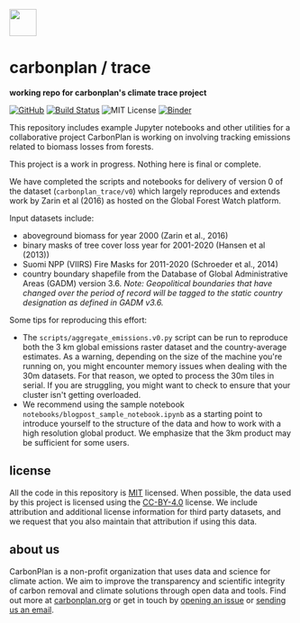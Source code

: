 <img
  src='https://carbonplan-assets.s3.amazonaws.com/monogram/dark-small.png'
  height='48'
/>

# carbonplan / trace

**working repo for carbonplan's climate trace project**

[![GitHub][github-badge]][github]
[![Build Status]][actions]
![MIT License][]
[![Binder](https://mybinder.org/badge_logo.svg)](https://binder.pangeo.io/v2/gh/carbonplan/trace/main)

[github]: https://github.com/carbonplan/trace
[github-badge]: https://badgen.net/badge/-/github?icon=github&label
[build status]: https://github.com/carbonplan/trace/actions/workflows/main.yaml/badge.svg
[actions]: https://github.com/carbonplan/trace/actions/workflows/main.yaml
[mit license]: https://badgen.net/badge/license/MIT/blue

This repository includes example Jupyter notebooks and other utilities for a collaborative project CarbonPlan is working on involving tracking emissions related to biomass losses from forests.

This project is a work in progress. Nothing here is final or complete.

We have completed the scripts and notebooks for delivery of version 0 of the dataset (`carbonplan_trace/v0`) which largely reproduces and extends work by Zarin et al (2016) as hosted on the Global Forest Watch platform. 

Input datasets include:
* aboveground biomass for year 2000 (Zarin et al., 2016)
* binary masks of tree cover loss year for 2001-2020 (Hansen et al (2013))
* Suomi NPP (VIIRS) Fire Masks for 2011-2020 (Schroeder et al., 2014)
* country boundary shapefile from the Database of Global Administrative Areas (GADM) version 3.6. *Note: Geopolitical boundaries that have changed over the period of record will be tagged to the static country designation as defined in GADM v3.6.* 

Some tips for reproducing this effort:

* The `scripts/aggregate_emissions.v0.py` script can be run to reproduce both the 3 km global emissions raster dataset and the country-average estimates. As a warning, depending on the size of the machine you're running on, you might encounter memory issues when dealing with the 30m datasets. For that reason, we opted to process the 30m tiles in serial. If you are struggling, you might want to check to ensure that your cluster isn't getting overloaded.
* We recommend using the sample notebook `notebooks/blogpost_sample_notebook.ipynb` as a starting point to introduce yourself to the structure of the data and how to work with a high resolution global product. We emphasize that the 3km product may be sufficient for some users.

## license

All the code in this repository is [MIT](https://choosealicense.com/licenses/mit/) licensed. When possible, the data used by this project is licensed using the [CC-BY-4.0](https://choosealicense.com/licenses/cc-by-4.0/) license. We include attribution and additional license information for third party datasets, and we request that you also maintain that attribution if using this data.

## about us

CarbonPlan is a non-profit organization that uses data and science for climate action. We aim to improve the transparency and scientific integrity of carbon removal and climate solutions through open data and tools. Find out more at [carbonplan.org](https://carbonplan.org/) or get in touch by [opening an issue](https://github.com/carbonplan/trace/issues/new) or [sending us an email](mailto:hello@carbonplan.org).

